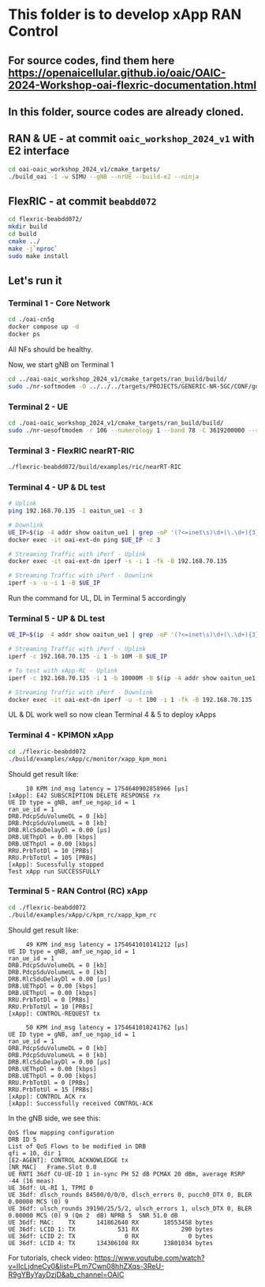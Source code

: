 # This folder is to develop xApp RAN Control

## For source codes, find them here https://openaicellular.github.io/oaic/OAIC-2024-Workshop-oai-flexric-documentation.html

## In this folder, source codes are already cloned.


## RAN & UE - at commit `oaic_workshop_2024_v1` with E2 interface
```bash
cd oai-oaic_workshop_2024_v1/cmake_targets/
./build_oai -I -w SIMU --gNB --nrUE --build-e2 --ninja
```

## FlexRIC - at commit `beabdd072`
```bash
cd flexric-beabdd072/
mkdir build
cd build
cmake ../
make -j`nproc`
sudo make install
```

## Let's run it
### Terminal 1 - Core Network
```bash
cd ./oai-cn5g
docker compose up -d
docker ps 
```

All NFs should be healthy.

Now, we start gNB on Terminal 1

```bash
cd ../oai-oaic_workshop_2024_v1/cmake_targets/ran_build/build/
sudo ./nr-softmodem -O ../../../targets/PROJECTS/GENERIC-NR-5GC/CONF/gnb.sa.band78.fr1.106PRB.usrpb210.conf --gNBs.[0].min_rxtxtime 6 --rfsim --sa
```

### Terminal 2 - UE
```bash
cd ./oai-oaic_workshop_2024_v1/cmake_targets/ran_build/build/
sudo ./nr-uesoftmodem -r 106 --numerology 1 --band 78 -C 3619200000 --rfsim --sa --uicc0.imsi 001010000000001 --rfsimulator.serveraddr 127.0.0.1
```

### Terminal 3 - FlexRIC nearRT-RIC
```bash
./flexric-beabdd072/build/examples/ric/nearRT-RIC
```

### Terminal 4 - UP & DL test
```bash
# Uplink
ping 192.168.70.135 -I oaitun_ue1 -c 3

# Downlink
UE_IP=$(ip -4 addr show oaitun_ue1 | grep -oP '(?<=inet\s)\d+(\.\d+){3}')
docker exec -it oai-ext-dn ping $UE_IP -c 3

# Streaming Traffic with iPerf - Uplink
docker exec -it oai-ext-dn iperf -s -i 1 -fk -B 192.168.70.135

# Streaming Traffic with iPerf - Downlink
iperf -s -u -i 1 -B $UE_IP

```

Run the command for UL, DL in Terminal 5 accordingly

### Terminal 5 - UP & DL test
```bash
UE_IP=$(ip -4 addr show oaitun_ue1 | grep -oP '(?<=inet\s)\d+(\.\d+){3}')

# Streaming Traffic with iPerf - Uplink
iperf -c 192.168.70.135 -i 1 -b 10M -B $UE_IP

# To test with xApp-RC - Uplink
iperf -c 192.168.70.135 -i 1 -b 10000M -B $(ip -4 addr show oaitun_ue1 | grep -oP '(?<=inet\s)\d+(\.\d+){3}') -t 200

# Streaming Traffic with iPerf - Downlink
docker exec -it oai-ext-dn iperf -u -t 100 -i 1 -fk -B 192.168.70.135 -b 10M -c $UE_IP
```

UL & DL work well so now clean Terminal 4 & 5 to deploy xApps

### Terminal 4 - KPIMON xApp
```bash
cd ./flexric-beabdd072
./build/examples/xApp/c/monitor/xapp_kpm_moni
```

Should get result like:
```
     10 KPM ind_msg latency = 1754640902858966 [μs]
[xApp]: E42 SUBSCRIPTION DELETE RESPONSE rx
UE ID type = gNB, amf_ue_ngap_id = 1
ran_ue_id = 1
DRB.PdcpSduVolumeDL = 0 [kb]
DRB.PdcpSduVolumeUL = 0 [kb]
DRB.RlcSduDelayDl = 0.00 [μs]
DRB.UEThpDl = 0.00 [kbps]
DRB.UEThpUl = 0.00 [kbps]
RRU.PrbTotDl = 10 [PRBs]
RRU.PrbTotUl = 105 [PRBs]
[xApp]: Sucessfully stopped 
Test xApp run SUCCESSFULLY
```

### Terminal 5 - RAN Control (RC) xApp
```bash
cd ./flexric-beabdd072
./build/examples/xApp/c/kpm_rc/xapp_kpm_rc
```

Should get result like:

```
     49 KPM ind_msg latency = 1754641010141212 [μs]
UE ID type = gNB, amf_ue_ngap_id = 1
ran_ue_id = 1
DRB.PdcpSduVolumeDL = 0 [kb]
DRB.PdcpSduVolumeUL = 0 [kb]
DRB.RlcSduDelayDl = 0.00 [μs]
DRB.UEThpDl = 0.00 [kbps]
DRB.UEThpUl = 0.00 [kbps]
RRU.PrbTotDl = 0 [PRBs]
RRU.PrbTotUl = 10 [PRBs]
[xApp]: CONTROL-REQUEST tx 

     50 KPM ind_msg latency = 1754641010241762 [μs]
UE ID type = gNB, amf_ue_ngap_id = 1
ran_ue_id = 1
DRB.PdcpSduVolumeDL = 0 [kb]
DRB.PdcpSduVolumeUL = 0 [kb]
DRB.RlcSduDelayDl = 0.00 [μs]
DRB.UEThpDl = 0.00 [kbps]
DRB.UEThpUl = 0.00 [kbps]
RRU.PrbTotDl = 0 [PRBs]
RRU.PrbTotUl = 15 [PRBs]
[xApp]: CONTROL ACK rx
[xApp]: Successfully received CONTROL-ACK 
```

In the gNB side, we see this:
```
QoS flow mapping configuration
DRB ID 5 
List of QoS Flows to be modified in DRB
qfi = 10, dir 1 
[E2-AGENT]: CONTROL ACKNOWLEDGE tx
[NR_MAC]   Frame.Slot 0.0
UE RNTI 36df CU-UE-ID 1 in-sync PH 52 dB PCMAX 20 dBm, average RSRP -44 (16 meas)
UE 36df: UL-RI 1, TPMI 0
UE 36df: dlsch_rounds 84500/0/0/0, dlsch_errors 0, pucch0_DTX 0, BLER 0.00000 MCS (0) 9
UE 36df: ulsch_rounds 39190/25/5/2, ulsch_errors 1, ulsch_DTX 0, BLER 0.00000 MCS (0) 9 (Qm 2  dB) NPRB 5  SNR 51.0 dB
UE 36df: MAC:    TX      141862640 RX       18553458 bytes
UE 36df: LCID 1: TX            531 RX            290 bytes
UE 36df: LCID 2: TX              0 RX              0 bytes
UE 36df: LCID 4: TX      134306108 RX       13801034 bytes
```

For tutorials, check video: https://www.youtube.com/watch?v=IIcLjdneCy0&list=PLm7Cwn08hhZXqs-3ReU-R9gYByYayDzjD&ab_channel=OAIC